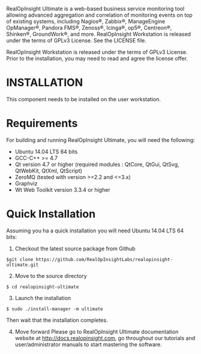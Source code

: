 RealOpInsight Ultimate is a web-based business service monitoring tool allowing advanced aggregation and correlation of monitoring events on top of existing systems, including Nagios®, Zabbix®, ManageEngine OpManager®, Pandora FMS®, Zenoss®, Icinga®, op5®, Centreon®, Shinken®, GroundWork®, and more.
RealOpInsight Workstation is released under the terms of GPLv3 License. See the LICENSE file.


RealOpInsight Workstation is released under the terms of GPLv3 License.
Prior to the installation, you may need to read and agree the license offer.
 

INSTALLATION
============
This component needs to be installed on the user workstation.

Requirements
============

For building and running RealOpInsight Ultimate, you will need the following:

- Ubuntu 14.04 LTS 64 bits
- GCC-C++ >= 4.7
- Qt version 4.7 or higher (required modules : QtCore, QtGui, QtSvg, QtWebKit, QtXml, QtScript)
- ZeroMQ (tested with version >=2.2 and <=3.x)
- Graphviz
- Wt Web Toolkit version 3.3.4 or higher
 
Quick Installation
==================

Assuming you ha a quick installation you will need Ubuntu 14.04 LTS 64 bits:

1. Checkout the latest source package from Github

```
$git clone https://github.com/RealOpInsightLabs/realopinsight-ultimate.git
```
2. Move to the source directory

```
$ cd realopinsight-ultimate
```

3. Launch the installation

```
$ sudo ./install-manager -m ultimate
```
Then wait that the installation completes.

4. Move forward
Please go to RealOpInsight Ultimate documentation website at http://docs.realopinsight.com, 
go throughout our tutorials and user/administrator manuals to start mastering the software. 


